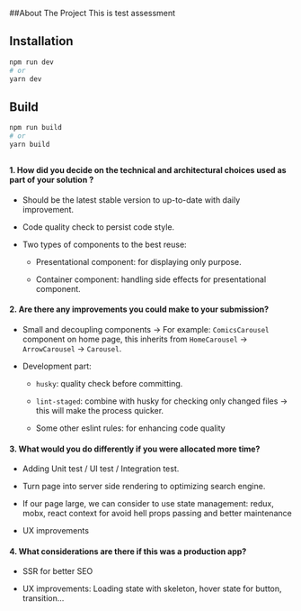 ##About The Project
This is test assessment 
## Installation
```bash
npm run dev
# or
yarn dev
```
## Build
```bash
npm run build
# or
yarn build
```
##
#### 1. How did you decide on the technical and architectural choices used as part of your solution ?

- Should be the latest stable version to up-to-date with daily improvement.

- Code quality check to persist code style.

- Two types of components to the best reuse:

  - Presentational component: for displaying only purpose.

  - Container component: handling side effects for presentational component.

#### 2. Are there any improvements you could make to your submission?

- Small and decoupling components -> For example: `ComicsCarousel` component on home page, this inherits from `HomeCarousel` -> `ArrowCarousel` -> `Carousel`.

- Development part:

    - `husky`: quality check before committing.

    - `lint-staged`: combine with husky for checking only changed files -> this will make the process quicker.

    - Some other eslint rules: for enhancing code quality

#### 3. What would you do differently if you were allocated more time?

- Adding Unit test / UI test / Integration test.

- Turn page into server side rendering to optimizing search engine.

- If our page large, we can consider to use state management: redux, mobx, react context for avoid hell props passing and better maintenance

- UX improvements

#### 4. What considerations are there if this was a production app?

- SSR for better SEO

- UX improvements: Loading state with skeleton, hover state for button, transition...



